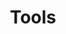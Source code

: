---
title: Tools
layout: default
nav_order: 1
last_modified_date: March 29, 2023
has_children: true
---